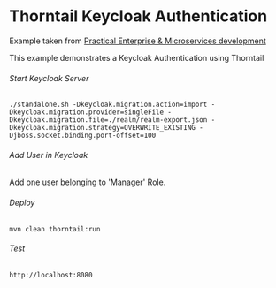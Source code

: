 Thorntail Keycloak Authentication
=====================================

Example taken from [Practical Enterprise & Microservices development](http://www.itbuzzpress.com/ebooks/java-ee-7-development-on-wildfly.html)

This example demonstrates a Keycloak Authentication using Thorntail

###### Start Keycloak Server

```shell
./standalone.sh -Dkeycloak.migration.action=import -Dkeycloak.migration.provider=singleFile -Dkeycloak.migration.file=./realm/realm-export.json -Dkeycloak.migration.strategy=OVERWRITE_EXISTING -Djboss.socket.binding.port-offset=100
```

###### Add User in Keycloak

Add one user belonging to 'Manager' Role.

###### Deploy
```shell
mvn clean thorntail:run
```
###### Test
```shell
http://localhost:8080 


 
